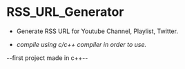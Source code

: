 # RSS_URL_Generator

* Generate RSS URL for Youtube Channel, Playlist, Twitter.

* *compile using c/c++ compiler in order to use.*

--first project made in c++--
